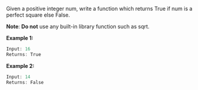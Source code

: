 Given a positive integer num, write a function which returns True if num is a perfect square else False.

**Note**: **Do not** use any built-in library function such as sqrt.

**Example 1:**
```java
Input: 16
Returns: True
```

**Example 2:**
```java
Input: 14
Returns: False
```